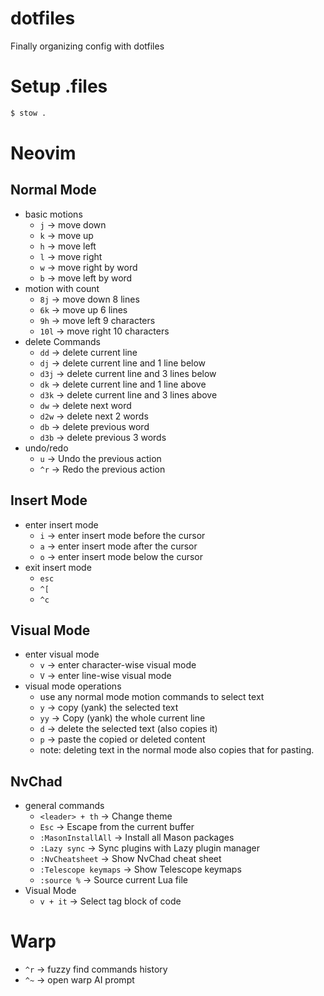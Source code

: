 # dotfiles

Finally organizing config with dotfiles

# Setup .files

```sh
$ stow .
```

# Neovim

## Normal Mode

- basic motions
    - `j` -> move down
    - `k` -> move up
    - `h` -> move left
    - `l` -> move right
    - `w` -> move right by word
    - `b` -> move left by word
- motion with count
    - `8j` -> move down 8 lines
    - `6k` -> move up 6 lines
    - `9h` -> move left 9 characters
    - `10l` -> move right 10 characters
- delete Commands
    - `dd` -> delete current line
    - `dj` -> delete current line and 1 line below
    - `d3j` -> delete current line and 3 lines below
    - `dk` -> delete current line and 1 line above
    - `d3k` -> delete current line and 3 lines above
    - `dw` -> delete next word
    - `d2w` -> delete next 2 words
    - `db` -> delete previous word
    - `d3b` -> delete previous 3 words
- undo/redo
    - `u` -> Undo the previous action
    - `^r` -> Redo the previous action

## Insert Mode

- enter insert mode
    - `i` -> enter insert mode before the cursor
    - `a` -> enter insert mode after the cursor
    - `o` -> enter insert mode below the cursor
- exit insert mode
    - `esc`
    - `^[`
    - `^c`

## Visual Mode

- enter visual mode
    - `v` -> enter character-wise visual mode
    - `V` -> enter line-wise visual mode
- visual mode operations
    - use any normal mode motion commands to select text
    - `y` -> copy (yank) the selected text
    - `yy` -> Copy (yank) the whole current line
    - `d` -> delete the selected text (also copies it)
    - `p` -> paste the copied or deleted content
    - note: deleting text in the normal mode also copies that for pasting.

## NvChad

- general commands
    - `<leader> + th` -> Change theme
    - `Esc` -> Escape from the current buffer
    - `:MasonInstallAll` -> Install all Mason packages
    - `:Lazy sync` -> Sync plugins with Lazy plugin manager
    - `:NvCheatsheet` -> Show NvChad cheat sheet
    - `:Telescope keymaps` -> Show Telescope keymaps
    - `:source %` -> Source current Lua file
- Visual Mode
    - `v + it` -> Select tag block of code

# Warp

- `^r` -> fuzzy find commands history
- `^~` -> open warp AI prompt

